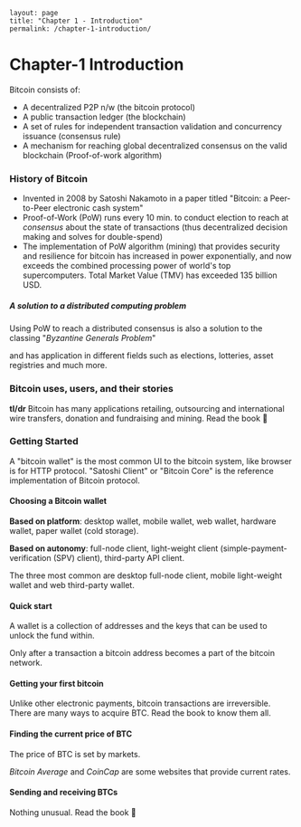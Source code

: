 

```shell
layout: page
title: "Chapter 1 - Introduction"
permalink: /chapter-1-introduction/
```

# Chapter-1 Introduction



Bitcoin consists of:

- A decentralized P2P n/w (the bitcoin protocol)
- A public transaction ledger (the blockchain)
- A set of rules for independent transaction validation and concurrency issuance (consensus rule)
- A mechanism for reaching global decentralized consensus on the valid blockchain (Proof-of-work algorithm)



### History of Bitcoin

- Invented in 2008 by Satoshi Nakamoto in a paper titled "Bitcoin: a Peer-to-Peer electronic cash system"
- Proof-of-Work (PoW) runs every 10 min. to conduct election to reach at *consensus* about the state of transactions (thus decentralized decision making and solves for double-spend)
- The implementation of PoW algorithm (mining) that provides security and resilience for bitcoin has increased in power exponentially, and now exceeds the combined processing power of world's top supercomputers. Total Market Value (TMV) has exceeded 135 billion USD.



##### ***A solution to a distributed computing problem***

Using PoW to reach a distributed consensus is also a solution to the classing "*Byzantine Generals Problem*"

and has application in different fields such as elections, lotteries, asset registries and much more.



### Bitcoin uses, users, and their stories

**tl/dr** Bitcoin has many applications retailing, outsourcing and international wire transfers, donation and fundraising and mining. Read the book 🙈



### Getting Started

A "bitcoin wallet" is the most common UI to the bitcoin system, like browser is for HTTP protocol. "Satoshi Client" or "Bitcoin Core" is the reference implementation of Bitcoin protocol.

#### Choosing a Bitcoin wallet

**Based on platform**: desktop wallet, mobile wallet, web wallet, hardware wallet, paper wallet (cold storage).

**Based on autonomy**: full-node client, light-weight client (simple-payment-verification (SPV) client), third-party API client.

The three most common are desktop full-node client, mobile light-weight wallet and web third-party wallet.

#### Quick start

A wallet is a collection of addresses and the keys that can be used to unlock the fund within.

Only after a transaction a bitcoin address becomes a part of the bitcoin network.

#### Getting your first bitcoin

Unlike other electronic payments, bitcoin transactions are irreversible. There are many ways to acquire BTC. Read the book to know them all.

#### Finding the current price of BTC

The price of BTC is set by markets.

*Bitcoin Average* and *CoinCap* are some websites that provide current rates.

#### Sending and receiving BTCs

Nothing unusual. Read the book 🙂

